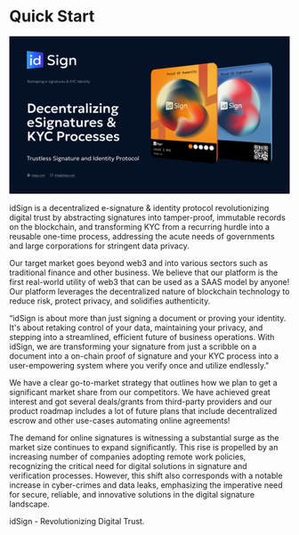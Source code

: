 # Quick Start


![BANNER.jpg](https://github.com/IDsignHQ/.github/blob/99e193e9add43c1a5892fc6ab4ca94cd13c2bf92/idsign_feature.jpg)



idSign is a decentralized e-signature & identity protocol revolutionizing digital trust by abstracting signatures into tamper-proof, immutable records on the blockchain, and transforming KYC from a recurring hurdle into a reusable one-time process, addressing the acute needs of governments and large corporations for stringent data privacy.
 
Our target market goes beyond web3 and into various sectors such as traditional finance and other business. We believe that our platform is the first real-world utility of web3 that can be used as a SAAS model by anyone! Our platform leverages the decentralized nature of blockchain technology to reduce risk, protect privacy, and solidifies authenticity.

“idSign is about more than just signing a document or proving your identity. It's about retaking control of your data, maintaining your privacy, and stepping into a streamlined, efficient future of business operations. With idSign, we are transforming your signature from just a scribble on a document into a on-chain proof of signature and your KYC process into a user-empowering system where you verify once and utilize endlessly."

We have a clear go-to-market strategy that outlines how we plan to get a significant market share from our competitors. We have achieved great interest and got several deals/grants from third-party providers and our product roadmap includes a lot of future plans that include decentralized escrow and other use-cases automating online agreements!

The demand for online signatures is witnessing a substantial surge as the market size continues to expand significantly. This rise is propelled by an increasing number of companies adopting remote work policies, recognizing the critical need for digital solutions in signature and verification processes. However, this shift also corresponds with a notable increase in cyber-crimes and data leaks, emphasizing the imperative need for secure, reliable, and innovative solutions in the digital signature landscape.

idSign - Revolutionizing Digital Trust.
